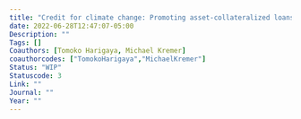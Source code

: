 ```yaml
---
title: "Credit for climate change: Promoting asset-collateralized loans for water tanks"
date: 2022-06-28T12:47:07-05:00
Description: ""
Tags: []
Coauthors: [Tomoko Harigaya, Michael Kremer]
coauthorcodes: ["TomokoHarigaya","MichaelKremer"]
Status: "WIP"
Statuscode: 3
Link: ""
Journal: ""
Year: ""
---
```

